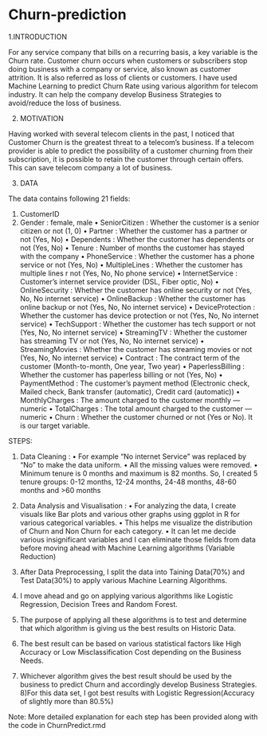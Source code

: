 # Churn-prediction

1.INTRODUCTION

For any service company that bills on a recurring basis, a key variable is the Churn rate. Customer churn occurs when customers or subscribers stop doing business with a company or service, also known as customer attrition. It is also referred as loss of clients or customers. I have used Machine Learning to predict Churn Rate using various algorithm for telecom industry. It can help the company develop Business Strategies to avoid/reduce the loss of business.

2. MOTIVATION

Having worked with several telecom clients in the past, I noticed that Customer Churn is the greatest threat to a  telecom’s business. If a telecom provider is able to predict the possibility of a customer churning from their subscription, it is possible to retain the customer through certain offers. This can save telecom company a lot of business.

3. DATA

The data contains following 21 fields:
1)	CustomerID
2) Gender : female, male
•	SeniorCitizen  : Whether the customer is a senior citizen or not (1, 0)
•	Partner : Whether the customer has a partner or not (Yes, No)
•	Dependents : Whether the customer has dependents or not (Yes, No)
•	Tenure : Number of months the customer has stayed with the company
•	PhoneService  : Whether the customer has a phone service or not (Yes, No)
•	MultipleLines  : Whether the customer has multiple lines r not (Yes, No, No phone service)
•	InternetService : Customer’s internet service provider (DSL, Fiber optic, No)
•	OnlineSecurity  : Whether the customer has online security or not (Yes, No, No internet service)
•	OnlineBackup : Whether the customer has online backup or not (Yes, No, No internet service)
•	DeviceProtection : Whether the customer has device protection or not (Yes, No, No internet service)
•	TechSupport  : Whether the customer has tech support or not (Yes, No, No internet service)
•	StreamingTV  : Whether the customer has streaming TV or not (Yes, No, No internet service)
•	StreamingMovies : Whether the customer has streaming movies or not (Yes, No, No internet service)
•	Contract : The contract term of the customer (Month-to-month, One year, Two year)
•	PaperlessBilling : Whether the customer has paperless billing or not (Yes, No)
•	PaymentMethod : The customer’s payment method (Electronic check, Mailed check, Bank transfer (automatic), Credit card (automatic))
•	MonthlyCharges : The amount charged to the customer monthly — numeric 
•	TotalCharges : The total amount charged to the customer — numeric
•	Churn : Whether the customer churned or not (Yes or No). It is our target variable.

STEPS:

1)	Data Cleaning  :
•	For example “No internet Service” was replaced by “No” to make the data uniform.
•	All the missing values were removed. 
•	Minimum tenure is 0 months and maximum is 82 months. So, I created 5 tenure groups:
0-12 months, 12-24 months, 24-48 months, 48-60 months and >60 months

2)	Data Analysis and Visualisation :
•	For analyzing the data, I create visuals like Bar plots and various other graphs using ggplot in R for various categorical variables. 
•	This helps me visualize the distribution of Churn and Non Churn for each category. 
•	It can let me decide various insignificant variables and I can eliminate those fields from data before moving ahead with Machine Learning algorithms (Variable Reduction)

3)	After Data Preprocessing, I split the data into Taining Data(70%) and Test Data(30%) to apply various Machine Learning Algorithms.
4)	I move ahead and go on applying various algorithms like Logistic Regression, Decision Trees and Random Forest.
5)	The purpose of applying all these algorithms is to test and determine that which algorithm is giving us the best results on Historic Data. 
6)	The best result can be based on various statistical factors like  High Accuracy or Low Misclassification Cost depending on the Business Needs.
7)	Whichever algorithm gives the best result should be used by the business to predict Churn and accordingly develop Business Strategies. 
8)For this data set, I got best results with Logistic Regression(Accuracy of slightly more than 80.5%)

Note: More detailed explanation for each step has been provided along with the code in ChurnPredict.rmd




